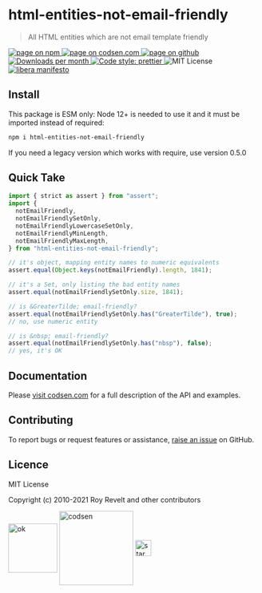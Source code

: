 # html-entities-not-email-friendly

> All HTML entities which are not email template friendly

<div class="package-badges">
  <a href="https://www.npmjs.com/package/html-entities-not-email-friendly" rel="nofollow noreferrer noopener">
    <img src="https://img.shields.io/badge/-npm-blue?style=flat-square" alt="page on npm">
  </a>
  <a href="https://codsen.com/os/html-entities-not-email-friendly" rel="nofollow noreferrer noopener">
    <img src="https://img.shields.io/badge/-codsen-blue?style=flat-square" alt="page on codsen.com">
  </a>
  <a href="https://github.com/codsen/codsen/tree/main/packages/html-entities-not-email-friendly" rel="nofollow noreferrer noopener">
    <img src="https://img.shields.io/badge/-github-blue?style=flat-square" alt="page on github">
  </a>
  <a href="https://npmcharts.com/compare/html-entities-not-email-friendly?interval=30" rel="nofollow noreferrer noopener" target="_blank">
    <img src="https://img.shields.io/npm/dm/html-entities-not-email-friendly.svg?style=flat-square" alt="Downloads per month">
  </a>
  <a href="https://prettier.io" rel="nofollow noreferrer noopener" target="_blank">
    <img src="https://img.shields.io/badge/code_style-prettier-brightgreen.svg?style=flat-square" alt="Code style: prettier">
  </a>
  <img src="https://img.shields.io/badge/licence-MIT-brightgreen.svg?style=flat-square" alt="MIT License">
  <a href="https://liberamanifesto.com" rel="nofollow noreferrer noopener" target="_blank">
    <img src="https://img.shields.io/badge/libera-manifesto-lightgrey.svg?style=flat-square" alt="libera manifesto">
  </a>
</div>

## Install

This package is ESM only: Node 12+ is needed to use it and it must be imported instead of required:

```bash
npm i html-entities-not-email-friendly
```

If you need a legacy version which works with require, use version 0.5.0

## Quick Take

```js
import { strict as assert } from "assert";
import {
  notEmailFriendly,
  notEmailFriendlySetOnly,
  notEmailFriendlyLowercaseSetOnly,
  notEmailFriendlyMinLength,
  notEmailFriendlyMaxLength,
} from "html-entities-not-email-friendly";

// it's object, mapping entity names to numeric equivalents
assert.equal(Object.keys(notEmailFriendly).length, 1841);

// it's a Set, only listing the bad entity names
assert.equal(notEmailFriendlySetOnly.size, 1841);

// is &GreaterTilde; email-friendly?
assert.equal(notEmailFriendlySetOnly.has("GreaterTilde"), true);
// no, use numeric entity

// is &nbsp; email-friendly?
assert.equal(notEmailFriendlySetOnly.has("nbsp"), false);
// yes, it's OK
```

## Documentation

Please [visit codsen.com](https://codsen.com/os/html-entities-not-email-friendly/) for a full description of the API and examples.

## Contributing

To report bugs or request features or assistance, [raise an issue](https://github.com/codsen/codsen/issues/new/choose) on GitHub.

## Licence

MIT License

Copyright (c) 2010-2021 Roy Revelt and other contributors

<img src="https://codsen.com/images/png-codsen-ok.png" width="98" alt="ok" align="center"> <img src="https://codsen.com/images/png-codsen-1.png" width="148" alt="codsen" align="center"> <img src="https://codsen.com/images/png-codsen-star-small.png" width="32" alt="star" align="center">
